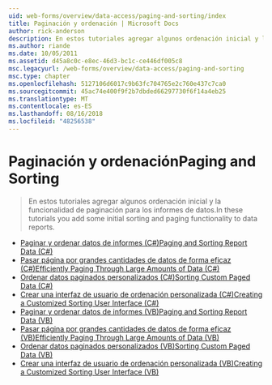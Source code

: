 ```yaml
---
uid: web-forms/overview/data-access/paging-and-sorting/index
title: Paginación y ordenación | Microsoft Docs
author: rick-anderson
description: En estos tutoriales agregar algunos ordenación inicial y la funcionalidad de paginación para los informes de datos.
ms.author: riande
ms.date: 10/05/2011
ms.assetid: d45a8c0c-e8ec-46d3-bc1c-ce446df005c8
msc.legacyurl: /web-forms/overview/data-access/paging-and-sorting
msc.type: chapter
ms.openlocfilehash: 5127106d6017c9b63fc704765e2c760e437c7ca0
ms.sourcegitcommit: 45ac74e400f9f2b7dbded66297730f6f14a4eb25
ms.translationtype: MT
ms.contentlocale: es-ES
ms.lasthandoff: 08/16/2018
ms.locfileid: "48256538"
---
```

<a name="paging-and-sorting"></a><span data-ttu-id="cb9b0-103">Paginación y ordenación</span><span class="sxs-lookup"><span data-stu-id="cb9b0-103">Paging and Sorting</span></span>
====================
> <span data-ttu-id="cb9b0-104">En estos tutoriales agregar algunos ordenación inicial y la funcionalidad de paginación para los informes de datos.</span><span class="sxs-lookup"><span data-stu-id="cb9b0-104">In these tutorials you add some initial sorting and paging functionality to data reports.</span></span>


- [<span data-ttu-id="cb9b0-105">Paginar y ordenar datos de informes (C#)</span><span class="sxs-lookup"><span data-stu-id="cb9b0-105">Paging and Sorting Report Data (C#)</span></span>](paging-and-sorting-report-data-cs.md)
- [<span data-ttu-id="cb9b0-106">Pasar página por grandes cantidades de datos de forma eficaz (C#)</span><span class="sxs-lookup"><span data-stu-id="cb9b0-106">Efficiently Paging Through Large Amounts of Data (C#)</span></span>](efficiently-paging-through-large-amounts-of-data-cs.md)
- [<span data-ttu-id="cb9b0-107">Ordenar datos paginados personalizados (C#)</span><span class="sxs-lookup"><span data-stu-id="cb9b0-107">Sorting Custom Paged Data (C#)</span></span>](sorting-custom-paged-data-cs.md)
- [<span data-ttu-id="cb9b0-108">Crear una interfaz de usuario de ordenación personalizada (C#)</span><span class="sxs-lookup"><span data-stu-id="cb9b0-108">Creating a Customized Sorting User Interface (C#)</span></span>](creating-a-customized-sorting-user-interface-cs.md)
- [<span data-ttu-id="cb9b0-109">Paginar y ordenar datos de informes (VB)</span><span class="sxs-lookup"><span data-stu-id="cb9b0-109">Paging and Sorting Report Data (VB)</span></span>](paging-and-sorting-report-data-vb.md)
- [<span data-ttu-id="cb9b0-110">Pasar página por grandes cantidades de datos de forma eficaz (VB)</span><span class="sxs-lookup"><span data-stu-id="cb9b0-110">Efficiently Paging Through Large Amounts of Data (VB)</span></span>](efficiently-paging-through-large-amounts-of-data-vb.md)
- [<span data-ttu-id="cb9b0-111">Ordenar datos paginados personalizados (VB)</span><span class="sxs-lookup"><span data-stu-id="cb9b0-111">Sorting Custom Paged Data (VB)</span></span>](sorting-custom-paged-data-vb.md)
- [<span data-ttu-id="cb9b0-112">Crear una interfaz de usuario de ordenación personalizada (VB)</span><span class="sxs-lookup"><span data-stu-id="cb9b0-112">Creating a Customized Sorting User Interface (VB)</span></span>](creating-a-customized-sorting-user-interface-vb.md)
